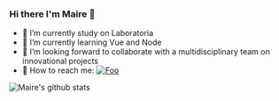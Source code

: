### Hi there I'm Maire 👋

- 🔭 I’m currently study on Laboratoria
- 🌱 I’m currently learning Vue and Node
- :raising_hand: I’m looking forward to collaborate with a multidisciplinary team on innovational projects
- :call_me_hand: How to reach me:
<a href="https://www.linkedin.com/in/mairelis-montilla/" rel="LinkedIn">![Foo](https://user-images.githubusercontent.com/32102471/126924571-38818c84-a7ec-443a-8fc4-05599607ed19.png)</a>

![Maire's github stats](https://github-readme-stats.vercel.app/api?username=mairelis-montilla&show_icons=true&hide_border=true)
